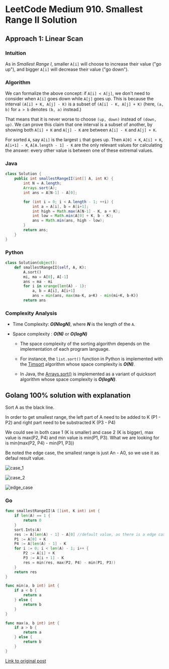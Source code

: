 # LeetCode Medium 910. Smallest Range II Solution
## Approach 1: Linear Scan
### Intuition

As in *Smallest Range I*, smaller `A[i]` will choose to increase their value ("go up"), and bigger `A[i]` will decrease their value ("go down").

### Algorithm

We can formalize the above concept: if `A[i] < A[j]`, we don't need to consider when `A[i]` goes down while `A[j]` goes up. This is because the interval `(A[i] + K, A[j] - K)` is a subset of `(A[i] - K, A[j] + K)` (here, `(a, b)` for `a > b` denotes `(b, a)` instead.)

That means that it is never worse to choose `(up, down)` instead of `(down, up)`. We can prove this claim that one interval is a subset of another, by showing both `A[i] + K` and `A[j] - K` are between `A[i] - K` and `A[j] + K`.

For sorted `A`, say `A[i]` is the largest `i` that goes up. Then `A[0] + K`, `A[i] + K`, `A[i+1] - K`, `A[A.length - 1] - K` are the only relevant values for calculating the answer: every other value is between one of these extremal values.

### Java
```java
class Solution {
    public int smallestRangeII(int[] A, int K) {
        int N = A.length;
        Arrays.sort(A);
        int ans = A[N-1] - A[0];

        for (int i = 0; i < A.length - 1; ++i) {
            int a = A[i], b = A[i+1];
            int high = Math.max(A[N-1] - K, a + K);
            int low = Math.min(A[0] + K, b - K);
            ans = Math.min(ans, high - low);
        }
        return ans;
    }
}
```

### Python
```python
class Solution(object):
    def smallestRangeII(self, A, K):
        A.sort()
        mi, ma = A[0], A[-1]
        ans = ma - mi
        for i in xrange(len(A) - 1):
            a, b = A[i], A[i+1]
            ans = min(ans, max(ma-K, a+K) - min(mi+K, b-K))
        return ans
```

### Complexity Analysis

* Time Complexity: ***O(NlogN)***, where ***N*** is the length of the `A`.

* Space complexity : ***O(N)*** or ***O(logN)***

    * The space complexity of the sorting algorithm depends on the implementation of each program language.

    * For instance, the `list.sort()` function in Python is implemented with the [Timsort](https://en.wikipedia.org/wiki/Timsort) algorithm whose space complexity is ***O(N)***.

    * In Java, the [Arrays.sort()](https://docs.oracle.com/javase/8/docs/api/java/util/Arrays.html#sort-byte:A-) is implemented as a variant of quicksort algorithm whose space complexity is ***O(logN)***.

## Golang 100% solution with explanation

Sort A as the black line.

In order to get smallest range, the left part of A need to be added to K (P1 - P2) and right part need to be substracted K (P3 - P4)

We could see in both case 1 (K is smaller) and case 2 (K is bigger), max value is max(P2, P4) and min value is min(P1, P3). What we are looking for is min(max(P2, P4) - min(P1, P3))

Be noted the edge case, the smallest range is just An - A0, so we use it as defaul result value.

![case_1](images/case_1.png)

![case_2](images/case_2.png)

![edge_case](edge_case.png)

### Go
```go
func smallestRangeII(A []int, K int) int {
    if len(A) == 1 {
        return 0
    }
    sort.Ints(A) 
    res := A[len(A) - 1] - A[0] //default value, as there is a edge case that P1 
    P1 := A[0] + K
    P4 := A[len(A) - 1] - K
    for i := 0; i < len(A) - 1; i++ {
        P2 := A[i] + K
        P3 := A[i + 1] - K
        res = min(res, max(P2, P4) - min(P1, P3))
    }
    return res
}

func min(a, b int) int {
    if a < b {
        return a
    } else {
        return b
    }
}

func max(a, b int) int {
    if a > b {
        return a
    } else {
        return b
    }
}
```

[Link to original post](https://leetcode.com/problems/smallest-range-ii/discuss/980417/Golang-100-solution-with-explanation)